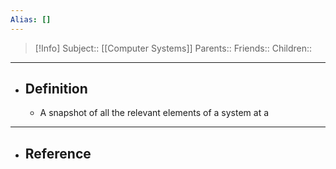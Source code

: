 ```yaml
---
Alias: []
---
```

> [!Info]
> Subject:: [[Computer Systems]]
> Parents:: 
> Friends:: 
> Children:: 
---
- ## Definition
	- A snapshot of all the relevant elements of a system at a 
---
- ## Reference